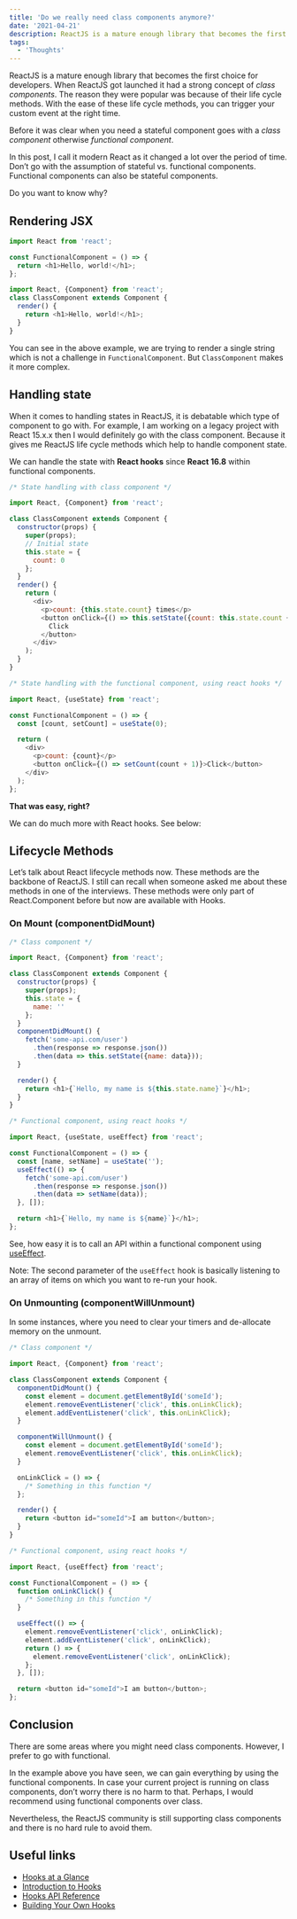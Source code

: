 ```yaml
---
title: 'Do we really need class components anymore?'
date: '2021-04-21'
description: ReactJS is a mature enough library that becomes the first choice for developers.
tags:
  - 'Thoughts'
---
```


ReactJS is a mature enough library that becomes the first choice for developers. When ReactJS got launched it had a strong concept of _class components_. The reason they were popular was because of their life cycle methods. With the ease of these life cycle methods, you can trigger your custom event at the right time.

Before it was clear when you need a stateful component goes with a _class component_ otherwise _functional component_.

In this post, I call it modern React as it changed a lot over the period of time. Don’t go with the assumption of stateful vs. functional components. Functional components can also be stateful components.

Do you want to know why?

## Rendering JSX

```js
import React from 'react';

const FunctionalComponent = () => {
  return <h1>Hello, world!</h1>;
};
```

```js
import React, {Component} from 'react';
class ClassComponent extends Component {
  render() {
    return <h1>Hello, world!</h1>;
  }
}
```

You can see in the above example, we are trying to render a single string which is not a challenge in `FunctionalComponent`. But `ClassComponent` makes it more complex.

## Handling state

When it comes to handling states in ReactJS, it is debatable which type of component to go with. For example, I am working on a legacy project with React 15.x.x then I would definitely go with the class component. Because it gives me ReactJS life cycle methods which help to handle component state.

We can handle the state with **React hooks** since **React 16.8** within functional components.

```js
/* State handling with class component */

import React, {Component} from 'react';

class ClassComponent extends Component {
  constructor(props) {
    super(props);
    // Initial state
    this.state = {
      count: 0
    };
  }
  render() {
    return (
      <div>
        <p>count: {this.state.count} times</p>
        <button onClick={() => this.setState({count: this.state.count + 1})}>
          Click
        </button>
      </div>
    );
  }
}
```

```js
/* State handling with the functional component, using react hooks */

import React, {useState} from 'react';

const FunctionalComponent = () => {
  const [count, setCount] = useState(0);

  return (
    <div>
      <p>count: {count}</p>
      <button onClick={() => setCount(count + 1)}>Click</button>
    </div>
  );
};
```

**That was easy, right?**

We can do much more with React hooks. See below:

## Lifecycle Methods

Let’s talk about React lifecycle methods now. These methods are the backbone of ReactJS. I still can recall when someone asked me about these methods in one of the interviews. These methods were only part of React.Component before but now are available with Hooks.

### On Mount (componentDidMount)

```js
/* Class component */

import React, {Component} from 'react';

class ClassComponent extends Component {
  constructor(props) {
    super(props);
    this.state = {
      name: ''
    };
  }
  componentDidMount() {
    fetch('some-api.com/user')
      .then(response => response.json())
      .then(data => this.setState({name: data}));
  }

  render() {
    return <h1>{`Hello, my name is ${this.state.name}`}</h1>;
  }
}
```

```js
/* Functional component, using react hooks */

import React, {useState, useEffect} from 'react';

const FunctionalComponent = () => {
  const [name, setName] = useState('');
  useEffect(() => {
    fetch('some-api.com/user')
      .then(response => response.json())
      .then(data => setName(data));
  }, []);

  return <h1>{`Hello, my name is ${name}`}</h1>;
};
```

See, how easy it is to call an API within a functional component using [useEffect](https://reactjs.org/docs/hooks-reference.html#useeffect).

Note: The second parameter of the `useEffect` hook is basically listening to an array of items on which you want to re-run your hook.

### On Unmounting (componentWillUnmount)

In some instances, where you need to clear your timers and de-allocate memory on the unmount.

```js
/* Class component */

import React, {Component} from 'react';

class ClassComponent extends Component {
  componentDidMount() {
    const element = document.getElementById('someId');
    element.removeEventListener('click', this.onLinkClick);
    element.addEventListener('click', this.onLinkClick);
  }

  componentWillUnmount() {
    const element = document.getElementById('someId');
    element.removeEventListener('click', this.onLinkClick);
  }

  onLinkClick = () => {
    /* Something in this function */
  };

  render() {
    return <button id="someId">I am button</button>;
  }
}
```

```js
/* Functional component, using react hooks */

import React, {useEffect} from 'react';

const FunctionalComponent = () => {
  function onLinkClick() {
    /* Something in this function */
  }

  useEffect(() => {
    element.removeEventListener('click', onLinkClick);
    element.addEventListener('click', onLinkClick);
    return () => {
      element.removeEventListener('click', onLinkClick);
    };
  }, []);

  return <button id="someId">I am button</button>;
};
```

## Conclusion

There are some areas where you might need class components. However, I prefer to go with functional.

In the example above you have seen, we can gain everything by using the functional components. In case your current project is running on class components, don’t worry there is no harm to that. Perhaps, I would recommend using functional components over class.

Nevertheless, the ReactJS community is still supporting class components and there is no hard rule to avoid them.

## Useful links

- [Hooks at a Glance](https://reactjs.org/docs/hooks-overview.html)
- [Introduction to Hooks](https://reactjs.org/docs/hooks-intro.html)
- [Hooks API Reference](https://reactjs.org/docs/hooks-reference.html)
- [Building Your Own Hooks](https://reactjs.org/docs/hooks-custom.html)
